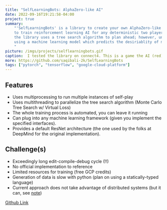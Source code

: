 ```yaml
---
title: "SelfLearningBots: AlphaZero-like AI"
date: 2022-09-16T19:21:58-04:00
project: true
summary:
    "'SelfLearningBots' is a library to create your own AlphaZero-like AI. The library allows one
    to train reinforcement learning AI for any deterministic two player game. Like many other game playing AIs,
    the library uses a tree search algorithm to plan ahead; however, unlike most other AIs, the tree search is pruned
    using a machine learning model which predicts the desiriablity of moves available to the player.
    "
picture: /imgs/projects/selflearningbots.gif
caption:  I tested the library on connect4. This is a game the AI (red) played against me (yellow). The bot puts me into an unwinnable position.
more: https://github.com/saqibali-2k/SelfLearningBots
tags: ["pytorch", "tensorflow", "google-cloud-platform"]
---
```

## Features
- Uses multiprocessing to run multiple instances of self-play
- Uses multithreading to parallelize the tree search algorithm (Monte Carlo Tree Search w/ Virtual Loss)
- The whole training process is automated, you can leave it running
- Can plug into any machine learning framework (given you implement the specified interfaces).
- Provides a default ResNet architecture (the one used by the folks at DeepMind for the original implementation).

## Challenge(s)
- Exceedingly long edit-compile-debug cycle (!!)
- No official implementation to reference
- Limited resources for training (free GCP credits)
- Generation of data is slow with python (plan on using a statically-typed language)
- Current approach does not take advantage of distributed systems (but it can, see [note](/notes/ml-containerization/))

[Github Link](https://github.com/saqibali-2k/SelfLearningBots)